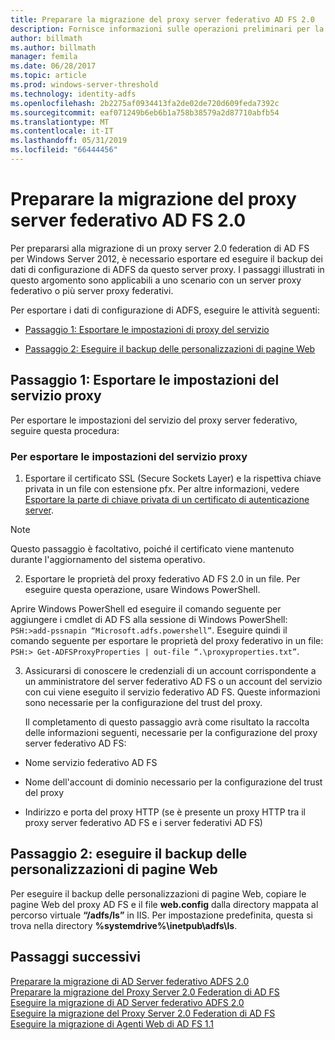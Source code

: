 ```yaml
---
title: Preparare la migrazione del proxy server federativo AD FS 2.0
description: Fornisce informazioni sulle operazioni preliminari per la migrazione del proxy server AD FS per Windows Server 2012.
author: billmath
ms.author: billmath
manager: femila
ms.date: 06/28/2017
ms.topic: article
ms.prod: windows-server-threshold
ms.technology: identity-adfs
ms.openlocfilehash: 2b2275af0934413fa2de02de720d609feda7392c
ms.sourcegitcommit: eaf071249b6eb6b1a758b38579a2d87710abfb54
ms.translationtype: MT
ms.contentlocale: it-IT
ms.lasthandoff: 05/31/2019
ms.locfileid: "66444456"
---
```

# <a name="prepare-to-migrate-the-ad-fs-20-federation-server-proxy"></a>Preparare la migrazione del proxy server federativo AD FS 2.0

Per prepararsi alla migrazione di un proxy server 2.0 federation di AD FS per Windows Server 2012, è necessario esportare ed eseguire il backup dei dati di configurazione di ADFS da questo server proxy.  I passaggi illustrati in questo argomento sono applicabili a uno scenario con un server proxy federativo o più server proxy federativi.  
  
 Per esportare i dati di configurazione di ADFS, eseguire le attività seguenti:  
  
-   [Passaggio 1: Esportare le impostazioni di proxy del servizio](#step-1-export-proxy-service-settings)  
  
-   [Passaggio 2: Eseguire il backup delle personalizzazioni di pagine Web](#step-2-back-up-webpage-customizations)  
  
##  <a name="step-1-export-proxy-service-settings"></a>Passaggio 1: Esportare le impostazioni del servizio proxy  
 Per esportare le impostazioni del servizio del proxy server federativo, seguire questa procedura:  
  
### <a name="to-export-proxy-service-settings"></a>Per esportare le impostazioni del servizio proxy  
  
1.  Esportare il certificato SSL (Secure Sockets Layer) e la rispettiva chiave privata in un file con estensione pfx. Per altre informazioni, vedere [Esportare la parte di chiave privata di un certificato di autenticazione server](export-the-private-key-portion-of-a-server-authentication-certificate.md).  
  
> [!NOTE]
>  Questo passaggio è facoltativo, poiché il certificato viene mantenuto durante l'aggiornamento del sistema operativo.  
  
2. Esportare le proprietà del proxy federativo AD FS 2.0 in un file. Per eseguire questa operazione, usare Windows PowerShell.  
  
Aprire Windows PowerShell ed eseguire il comando seguente per aggiungere i cmdlet di AD FS alla sessione di Windows PowerShell: `PSH:>add-pssnapin “Microsoft.adfs.powershell”`. Eseguire quindi il comando seguente per esportare le proprietà del proxy federativo in un file: `PSH:> Get-ADFSProxyProperties | out-file “.\proxyproperties.txt”`.  
  
3. Assicurarsi di conoscere le credenziali di un account corrispondente a un amministratore del server federativo AD FS o un account del servizio con cui viene eseguito il servizio federativo AD FS.  Queste informazioni sono necessarie per la configurazione del trust del proxy.  
  
   Il completamento di questo passaggio avrà come risultato la raccolta delle informazioni seguenti, necessarie per la configurazione del proxy server federativo AD FS:  
  
-   Nome servizio federativo AD FS  
  
-   Nome dell'account di dominio necessario per la configurazione del trust del proxy  
  
-   Indirizzo e porta del proxy HTTP (se è presente un proxy HTTP tra il proxy server federativo AD FS e i server federativi AD FS)  
  
##  <a name="step-2-back-up-webpage-customizations"></a>Passaggio 2: eseguire il backup delle personalizzazioni di pagine Web  
 Per eseguire il backup delle personalizzazioni di pagine Web, copiare le pagine Web del proxy AD FS e il file **web.config** dalla directory mappata al percorso virtuale **“/adfs/ls”** in IIS.  Per impostazione predefinita, questa si trova nella directory **%systemdrive%\inetpub\adfs\ls**.  
  
## <a name="next-steps"></a>Passaggi successivi
 [Preparare la migrazione di AD Server federativo ADFS 2.0](prepare-to-migrate-ad-fs-fed-server.md)   
 [Preparare la migrazione del Proxy Server 2.0 Federation di AD FS](prepare-to-migrate-ad-fs-fed-proxy.md)   
 [Eseguire la migrazione di AD Server federativo ADFS 2.0](migrate-the-ad-fs-fed-server.md)   
 [Eseguire la migrazione del Proxy Server 2.0 Federation di AD FS](migrate-the-ad-fs-2-fed-server-proxy.md)   
 [Eseguire la migrazione di Agenti Web di AD FS 1.1](migrate-the-ad-fs-web-agent.md)